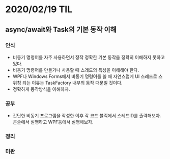 # 2020/02/19 TIL

## async/await와 Task의 기본 동작 이해

### 인식
- 비동기 명령어를 자주 사용하면서 정작 정확한 기본 동작을 정확히 이해하지 못하고 있다.
- 비동기 명령어를 만들거나 사용할 때 스레드의 특성을 이해해야 한다.
- WPF나 Windows Forms에서 비동기 명령어를 쓸 때 자연스럽게 UI 스레드로 스위칭 되는 이유는 TaskFactory 내부의 동작 때문일 것이다.
- 정확하게 동작방식을 이해하자.

### 공부
- 간단한 비동기 프로그램을 작성한 이후 각 코드 블럭에서 스레드ID를 출력해보자. 콘솔에서 실행하고 WPF등에서 실행해보자.

### 정리

### 미완
